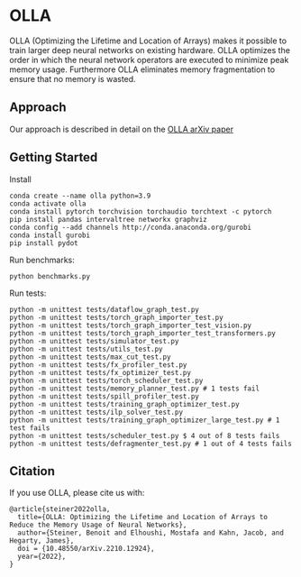# OLLA

OLLA (Optimizing the Lifetime and Location of Arrays) makes it possible to train larger deep neural networks on existing hardware. OLLA optimizes the order in which the neural network operators are executed to minimize peak memory usage. Furthermore OLLA eliminates memory fragmentation to ensure that no memory is wasted.

## Approach

Our approach is described in detail on the [OLLA arXiv paper](https://arxiv.org/abs/2210.12924)

## Getting Started

Install
```
conda create --name olla python=3.9
conda activate olla
conda install pytorch torchvision torchaudio torchtext -c pytorch
pip install pandas intervaltree networkx graphviz
conda config --add channels http://conda.anaconda.org/gurobi
conda install gurobi
pip install pydot
```

Run benchmarks:
```
python benchmarks.py
```

Run tests:
```
python -m unittest tests/dataflow_graph_test.py
python -m unittest tests/torch_graph_importer_test.py
python -m unittest tests/torch_graph_importer_test_vision.py
python -m unittest tests/torch_graph_importer_test_transformers.py
python -m unittest tests/simulator_test.py
python -m unittest tests/utils_test.py
python -m unittest tests/max_cut_test.py
python -m unittest tests/fx_profiler_test.py
python -m unittest tests/fx_optimizer_test.py
python -m unittest tests/torch_scheduler_test.py
python -m unittest tests/memory_planner_test.py # 1 tests fail
python -m unittest tests/spill_profiler_test.py
python -m unittest tests/training_graph_optimizer_test.py
python -m unittest tests/ilp_solver_test.py
python -m unittest tests/training_graph_optimizer_large_test.py # 1 test fails
python -m unittest tests/scheduler_test.py $ 4 out of 8 tests fails
python -m unittest tests/defragmenter_test.py # 1 out of 4 tests fails
```

## Citation

If you use OLLA, please cite us with:

```text
@article{steiner2022olla,
  title={OLLA: Optimizing the Lifetime and Location of Arrays to Reduce the Memory Usage of Neural Networks},
  author={Steiner, Benoit and Elhoushi, Mostafa and Kahn, Jacob, and Hegarty, James},
  doi = {10.48550/arXiv.2210.12924},
  year={2022},
}
```
